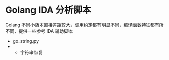 
# Golang IDA 分析脚本

Golang 不同小版本直接差距较大，调用约定都有明显不同，编译函数特征都有所不同，提供一些参考 IDA 辅助脚本

* go_string.py 
* * 字符串恢复